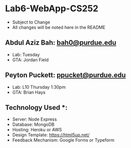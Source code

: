 # Lab6-WebApp-CS252
- Subject to Change
- All changes will be noted here in the README


## Abdul Aziz Bah: bah0@purdue.edu
- Lab: Tuesday
- GTA: Jordan Field

## Peyton Puckett: ppucket@purdue.edu
- Lab: L10 Thursday 1:30pm
- GTA: Brian Hays


## Technology Used *: 
- Server: Node Express
- Database: MongoDB
- Hosting: Heroku or AWS
- Design Template: https://html5up.net/
- Feedback Mechanism: Google Forms or Typeform
